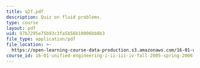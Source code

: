 ```yaml
---
title: q2f.pdf
description: Quiz on fluid problems.
type: course
layout: pdf
uid: 97b7295e75b93c3fa5b56b10006bb8b3
file_type: application/pdf
file_location: >-
  https://open-learning-course-data-production.s3.amazonaws.com/16-01-unified-engineering-i-ii-iii-iv-fall-2005-spring-2006/97b7295e75b93c3fa5b56b10006bb8b3_q2f.pdf
course_id: 16-01-unified-engineering-i-ii-iii-iv-fall-2005-spring-2006
---
```

